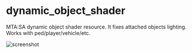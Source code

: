 # dynamic_object_shader
MTA:SA dynamic object shader resource. It fixes attached objects lighting. Works with ped/player/vehicle/etc.

![screenshot](https://i.imgur.com/XsOJTJq.png)
